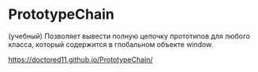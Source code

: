 # PrototypeChain
(учебный)  Позволяет вывести полную цепочку прототипов для любого класса, который содержится в глобальном объекте window. 


 https://doctored11.github.io/PrototypeChain/
